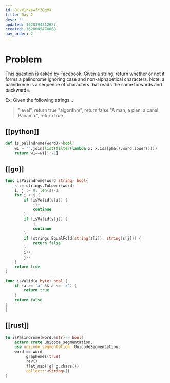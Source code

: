 ```yaml
---
id: 8CvV1rkawfYZGgMX
title: Day 2
desc: ''
updated: 1628394312627
created: 1628005470068
nav_order: 2
---
```



 # Problem

This question is asked by Facebook. Given a string, return whether or not it forms a palindrome ignoring case and non-alphabetical characters.
Note: a palindrome is a sequence of characters that reads the same forwards and backwards.

Ex: Given the following strings...

> "level", return true
> "algorithm", return false
> "A man, a plan, a canal: Panama.", return true

 ## [[python]]

```python
def is_palindrome(word)->bool:
    w1 = "".join(list(filter(lambda x: x.isalpha(),word.lower())))
    return w1==w1[::-1]
```

 ## [[go]]

```go
func isPalindrome(word string) bool{
    s := strings.ToLower(word)
    i, j := 0, len(s)-1
    for i < j {
        if !isValid(s[i]) {
            i++
            continue
        }
        if !isValid(s[j]) {
            j--
            continue
        }
        if !strings.EqualFold(string(s[i]), string(s[j])) {
            return false
        }
        i++
        j--
    }
    return true
}

func isValid(a byte) bool {
    if (a >= 'a' && a <= 'z') {
        return true
    }
    return false
}
}
```

 ## [[rust]]

```rust
fn isPalindrome(word:&str)-> bool{
    extern crate unicode_segmentation;
    use unicode_segmentation::UnicodeSegmentation;
    word == word
        .graphemes(true)
        .rev()
        .flat_map(|g| g.chars())
        .collect::<String>()
}

```